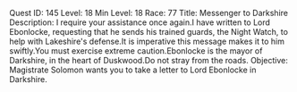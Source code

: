 Quest ID: 145
Level: 18
Min Level: 18
Race: 77
Title: Messenger to Darkshire
Description: I require your assistance once again.I have written to Lord Ebonlocke, requesting that he sends his trained guards, the Night Watch, to help with Lakeshire's defense.It is imperative this message makes it to him swiftly.You must exercise extreme caution.Ebonlocke is the mayor of Darkshire, in the heart of Duskwood.Do not stray from the roads.
Objective: Magistrate Solomon wants you to take a letter to Lord Ebonlocke in Darkshire.
